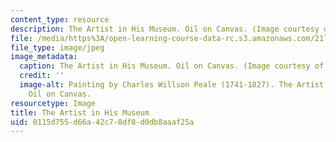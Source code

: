```yaml
---
content_type: resource
description: The Artist in His Museum. Oil on Canvas. (Image courtesy of wikipedia.org.)
file: /media/https%3A/open-learning-course-data-rc.s3.amazonaws.com/21l-705-major-authors-americas-literary-scientists-fall-2010/0115d755d66a42c78df8d0db8aaaf25a_21l-705f10-th.jpg
file_type: image/jpeg
image_metadata:
  caption: The Artist in His Museum. Oil on Canvas. (Image courtesy of [wikipedia.org](http://upload.wikimedia.org/wikipedia/commons/c/c8/C_W_Peale_-_The_Artist_in_His_Museum.jpg).)
  credit: ''
  image-alt: Painting by Charles Willson Peale (1741-1827). The Artist in His Museum.
    Oil on Canvas.
resourcetype: Image
title: The Artist in His Museum
uid: 0115d755-d66a-42c7-8df8-d0db8aaaf25a
---
```

